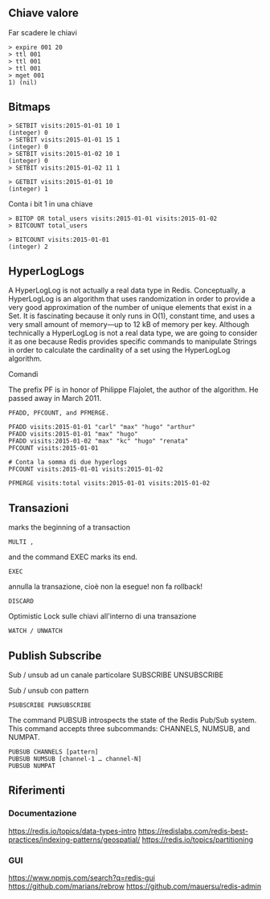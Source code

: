 
	
Chiave valore
-------------


	
Far scadere le chiavi
	
	> expire 001 20
	> ttl 001
	> ttl 001
	> ttl 001
	> mget 001
	1) (nil)
	

	


	


Bitmaps
-------

	> SETBIT visits:2015-01-01 10 1
	(integer) 0
	> SETBIT visits:2015-01-01 15 1
	(integer) 0
	> SETBIT visits:2015-01-02 10 1
	(integer) 0
	> SETBIT visits:2015-01-02 11 1	
	
	> GETBIT visits:2015-01-01 10
	(integer) 1

Conta i bit 1 in una chiave

	> BITOP OR total_users visits:2015-01-01 visits:2015-01-02
	> BITCOUNT total_users
	
	> BITCOUNT visits:2015-01-01
	(integer) 2	
	
HyperLogLogs
------------
A HyperLogLog is not actually a real data type in Redis. 
Conceptually, a HyperLogLog is an algorithm that uses randomization in order to provide a very good approximation of the number of unique elements that exist in a Set. 
It is fascinating because it only runs in O(1), constant time, and uses a very small amount of memory—up to 12 kB of memory per key. 
Although technically a HyperLogLog is not a real data type, we are going to consider it as one because Redis provides specific commands to manipulate Strings in order to calculate the cardinality of a set using the HyperLogLog algorithm.	

Comandi

The prefix PF is in honor of Philippe Flajolet, the author of the algorithm. He passed away in March 2011.

	PFADD, PFCOUNT, and PFMERGE.

	PFADD visits:2015-01-01 "carl" "max" "hugo" "arthur"
	PFADD visits:2015-01-01 "max" "hugo"	
	PFADD visits:2015-01-02 "max" "kc" "hugo" "renata"
	PFCOUNT visits:2015-01-01
	
	# Conta la somma di due hyperlogs
	PFCOUNT visits:2015-01-01 visits:2015-01-02
	
	PFMERGE visits:total visits:2015-01-01 visits:2015-01-02
	
Transazioni
-----------
	
marks the beginning of a transaction	
	
	MULTI , 
	
and the command EXEC marks its end.

	EXEC
	
annulla la transazione, cioè non la esegue! non fa rollback!	
	
	DISCARD	
	
Optimistic Lock sulle chiavi all'interno di una transazione	
	
	WATCH / UNWATCH
	
Publish Subscribe
-----------------
	
Sub / unsub ad un canale particolare
	SUBSCRIBE UNSUBSCRIBE
	
Sub / unsub con pattern	
	
	PSUBSCRIBE PUNSUBSCRIBE
	
The command PUBSUB introspects the state of the Redis Pub/Sub system. 
This command accepts three subcommands: CHANNELS, NUMSUB, and NUMPAT.

	PUBSUB CHANNELS [pattern]
	PUBSUB NUMSUB [channel-1 … channel-N]
	PUBSUB NUMPAT
	
Riferimenti
-----------

### Documentazione
https://redis.io/topics/data-types-intro
https://redislabs.com/redis-best-practices/indexing-patterns/geospatial/
https://redis.io/topics/partitioning
	
### GUI
https://www.npmjs.com/search?q=redis-gui
https://github.com/marians/rebrow
https://github.com/mauersu/redis-admin